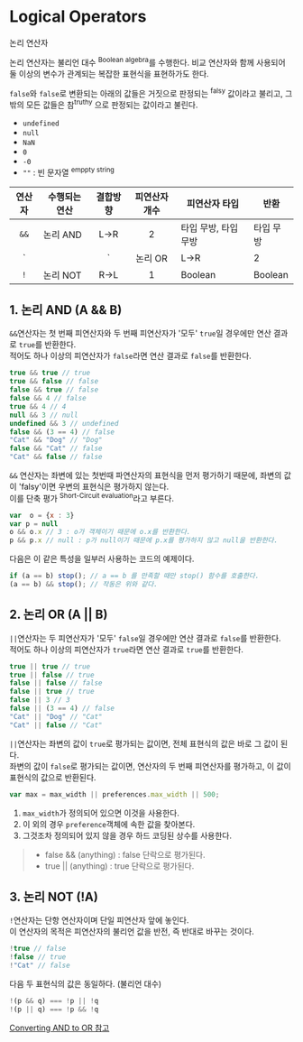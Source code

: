 # Logical Operators

<p class="sub-title">논리 연산자</p>

논리 연산자는 불리언 대수 <sup>Boolean algebra</sup>를 수행한다. 비교 연산자와 함께 사용되어 둘 이상의 변수가 관계되는 복잡한 표현식을 표현하가도 한다.

`false`와 `false`로 변환되는 아래의 값들은 거짓으로 판정되는 <sup>falsy</sup> 값이라고 불리고, 그 밖의 모든 값들은 참<sup>truthy</sup> 으로 판정되는 값이라고 불린다.

* `undefined`
* `null`
* `NaN`
* `0`
* `-0`
* `""` : 빈 문자열 <sup>emppty string</sup>

|연산자|수행되는 연산|결합방향|피연산자 개수|피연산자 타입|반환|
|:---:|---|:---:|:---:|---|---|
|`&&`|논리 AND|L->R|2|타입 무방, 타입 무방|타입 무방|
|`||`|논리 OR|L->R|2|타입 무방, 타입 무방|타입 무방|
|`!`|논리 NOT|R->L|1|Boolean|Boolean|

## 1. 논리 AND (A && B)

`&&`연산자는 첫 번째 피연산자와 두 번째 피연산자가 '모두' `true`일 경우에만 연산 결과로 `true`를 반환한다.  
적어도 하나 이상의 피연산자가 `false`라면 연산 결과로 `false`를 반환한다.

```js
true && true // true
true && false // false
false && true // false
false && 4 // false
true && 4 // 4
null && 3 // null
undefined && 3 // undefined
false && (3 == 4) // false
"Cat" && "Dog" // "Dog"
false && "Cat" // false
"Cat" && false // false
```

`&&` 연산자는 좌변에 있는 첫번때 파연산자의 표현식을 먼저 평가하기 때문에, 좌변의 값이 'falsy'이면 우변의 표현식은 평가하지 않는다.  
이를 단축 평가 <sup>Short-Circuit evaluation</sup>라고 부른다.

```js
var  o = {x : 3}
var p = null
o && o.x // 3 : o가 객체이기 때문에 o.x를 반환한다.
p && p.x // null : p가 null이기 때문에 p.x를 평가하지 않고 null을 반환한다.
```

다음은 이 같은 특성을 일부러 사용하는 코드의 예제이다.

```js
if (a == b) stop(); // a == b 를 만족할 때만 stop() 함수를 호출한다.
(a == b) && stop(); // 작동은 위와 같다.
```

## 2. 논리 OR (A || B)

`||`연산자는 두 피연산자가 '모두' `false`일 경우에만 연산 결과로 `false`를 반환한다.  
적어도 하나 이상의 피연산자가 `true`라면 연산 결과로 `true`를 반환한다.

```js
true || true // true
true || false // true
false || false // false
false || true // true
false || 3 // 3
false || (3 == 4) // false
"Cat" || "Dog" // "Cat"
"Cat" || false // "Cat"
```

`||`연산자는 좌변의 값이 `true`로 평가되는 값이면, 전체 표현식의 값은 바로 그 값이 된다.  
좌변의 값이 `false`로 평가되는 값이면, 연산자의 두 번째 피연산자를 평가하고, 이 값이 표현식의 값으로 반환된다.

```js
var max = max_width || preferences.max_width || 500;
```

1. `max_width`가 정의되어 있으면 이것을 사용한다.
2. 이 외의 경우 `preference`객체에 속한 값을 찾아본다.
3. 그것조차 정의되어 있지 않을 경우 하드 코딩된 상수를 사용한다. 

> * false && (anything) : false 단락으로 평가된다.
> * true || (anything) : true 단락으로 평가된다.

## 3. 논리 NOT (!A)

`!`연산자는 단항 연산자이며 단일 피연산자 앞에 놓인다.  
이 연산자의 목적은 피연산자의 불리언 값을 반전, 즉 반대로 바꾸는 것이다.

```js
!true // false
!false // true
!"Cat" // false
```

다음 두 표현식의 값은 동일하다. (불리언 대수)

```js
!(p && q) === !p || !q
!(p || q) === !p && !q
```

[Converting AND to OR 참고](https://developer.mozilla.org/ko/docs/Web/JavaScript/Reference/Operators/%EB%85%BC%EB%A6%AC_%EC%97%B0%EC%82%B0%EC%9E%90(Logical_Operators)#Conversion_rules)